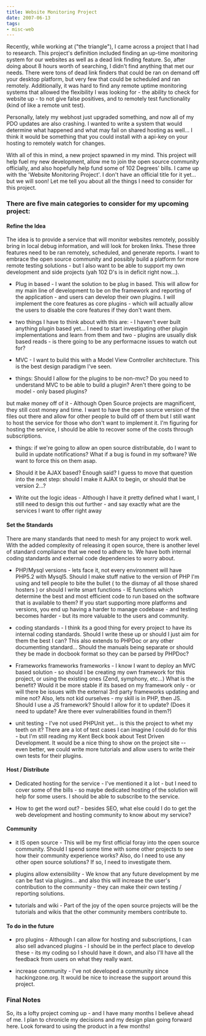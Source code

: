 ```yaml
---
title: Website Monitoring Project
date: 2007-06-13
tags:
- misc-web
---
```

Recently, while working at ("the triangle"), I came across a project that I had to research.  This project's definition included finding an up-time monitoring system for our websites as well as a dead link finding feature.  So, after doing about 8 hours worth of searching, I didn't find anything that met our needs.  There were tons of dead link finders that could be ran on demand off your desktop platform, but very few that could be scheduled and ran remotely.  Additionally, it was hard to find any remote uptime monitoring systems that allowed the flexibility I was looking for - the ability to check for website up - to not give false positives, and to remotely test functionality (kind of like a remote unit test).

<!--more-->

Personally, lately my webhost just upgraded something, and now all of my PDO updates are also crashing.  I wanted to write a system that would determine what happened and what may fail on shared hosting as well... I think it would be something that you could install with a api-key on your hosting to remotely watch for changes.

With all of this in mind,  a new project spawned in my mind.  This project will help fuel my new development, allow me to join the open source community officially, and also hopefully help fund some of 102 Degrees' bills.  I came up with the 'Website Monitoring Project'.  I don't have an official title for it yet... but we will soon!  Let me tell you about all the things I need to consider for this project.

### There are five main categories to consider for my upcoming project:

#### Refine the Idea

The idea is to provide a service that will monitor websites remotely, possibly bring in local debug information, and will look for broken links.  These three features need to be ran remotely, scheduled, and generate reports.  I want to embrace the open source community and possibly build a platform for more remote testing solutions - but I also want to be able to support my own development and side projects (yah 102 D's is in deficit right now...).

- Plug in based - I want the solution to be plug in based.  This will allow for my main line of development to be on the framework and reporting of the application - and users can develop their own plugins.  I will implement the core features as core plugins - which will actually allow the users to disable the core features if they don't want them.

- two things I have to think about with this are: - I haven't ever built anything plugin based yet... I need to start investigating other plugin implementations and learn from them and two - plugins are usually disk based reads - is there going to be any performacne issues to watch out for?

- MVC - I want to build this with a Model View Controller architecture.  This is the best design paradigm I've seen.

- things: Should I allow for the plugins to be non-mvc?  Do you need to understand MVC to be able to build a plugin?  Aren't there going to be model - only based plugins?

 but make money off of it - Although Open Source projects are magnificent, they still cost money and time.  I want to have the open source version of the files out there and allow for other people to build off of them but I still want to host the service for those who don't want to implement it.  I'm figuring for hosting the service, I should be able to recover some of the costs through subscriptions.

- things: if we're going to allow an open source distributable, do I want to build in update notifications?  What if a bug is found in my software?  We want to force this on them asap.

- Should it be AJAX based?  Enough said?  I guess to move that question into the next step: should I make it AJAX to begin, or should that be version 2...?

- Write out the logic ideas - Although I have it pretty defined what I want, I still need to design this out further - and say exactly what are the services I want to offer right away

#### Set the Standards

There are many standards that need to mesh for any project to work well.  With the added complexity of releasing it open source, there is another level of standard compliance that we need to adhere to.  We have both internal coding standards and external code dependencies to worry about.

- PHP/Mysql versions - lets face it, not every environment will have PHP5.2 with Mysql5.  Should I make stuff native to the version of PHP I'm using and tell people to bite the bullet ( to the dismay of all those shared hosters ) or should I write smart functions - IE functions which determine the best and most efficient code to run based on the software that is available to them?  If you start supporting more platforms and versions, you end up having a harder to manage codebase - and testing becomes harder - but its more valuable to the users and community.

- coding standards - I think its a good thing for every project to have its internal coding standards.  Should I write these up or should I just aim for them the best I can?  This also extends to PHPDoc or any other documenting standard... Should the manuals being separate or should they be made in docbook format so they can be parsed by PHPDoc?

- Frameworks frameworks frameworks - I know I want to deploy an MVC based solution - so should I be creating my own framework for this project, or using the existing ones (Zend, symphony, etc...)  What is the benefit?  Would it be more stable if its based on my framework only - or will there be issues with the external 3rd party frameworks updating and mine not?  Also, lets not kid ourselves - my skill is in PHP, then JS.  Should I use a JS framework?  Should I allow for it to update?  (Does it need to update? Are there ever vulnerabilities found in them?)

- unit testing - I've not used PHPUnit yet... is this the project to whet my teeth on it?  There are a lot of test cases I can imagine I could do  for this - but I'm still reading my Kent Beck book about Test Driven Development.  It would be a nice thing to show on the project site -- even better, we could write more tutorials and allow users to write their own tests for their plugins.

#### Host / Distribute

- Dedicated hosting for the service - I've mentioned it a lot - but I need to cover some of the bills - so maybe dedicated hosting of the solution will help for some users.  I should be able to subscribe to the service.

- How to get the word out?  - besides SEO, what else could I do to get the web development and hosting community to know about my service?

#### Community

- it IS open source - This will be my first official foray into  the open source community.  Should I spend some time with some other projects to see how their community experience works?  Also, do I need to use any other open source solutions? If so, I need to investigate them.

- plugins allow extensibility - We know that any future development by me can be fast via plugins... and also this will increase the user's contribution to the community - they can make their own testing / reporting solutions.

- tutorials and wiki - Part of the joy of the open source projects will be the tutorials and wikis that the other community members contribute to.

#### To do in the future

- pro plugins - Although I can allow for hosting and subscriptions, I can also sell advanced plugins - I should be in the perfect place to develop these - its my coding so I should have it down, and also I'll have all the feedback from users on what they really want.

- increase community - I've not developed a community since hackingzone.org.  It would be nice to increase the support around this project.

### Final Notes

So, its a lofty project coming up - and I have many months I believe ahead of me.  I plan to chronicle my decisions and my design plan going forward here.  Look forward to using the product in a few months!
